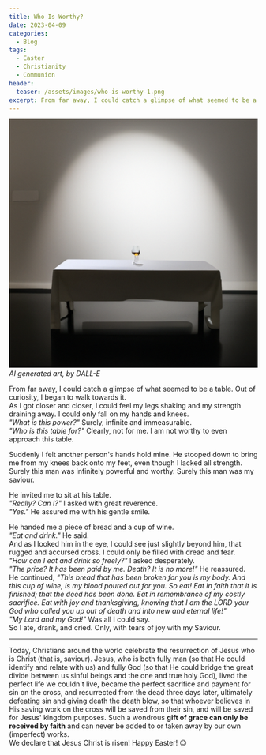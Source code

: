 ```yaml
---
title: Who Is Worthy?
date: 2023-04-09
categories:
  - Blog
tags:
  - Easter
  - Christianity
  - Communion
header:
  teaser: /assets/images/who-is-worthy-1.png
excerpt: From far away, I could catch a glimpse of what seemed to be a table...
---
```


![](/assets/images/who-is-worthy-1.png)
_AI generated art, by DALL-E_

From far away, I could catch a glimpse of what seemed to be a table. Out of curiosity, I began to walk towards it.  
As I got closer and closer, I could feel my legs shaking and my strength draining away. I could only fall on my hands and knees.  
_"What is this power?"_ Surely, infinite and immeasurable.  
_"Who is this table for?"_ Clearly, not for me. I am not worthy to even approach this table.

Suddenly I felt another person's hands hold mine. He stooped down to bring me from my knees back onto my feet, even though I lacked all strength.  
Surely this man was infinitely powerful and worthy. Surely this man was my saviour.

He invited me to sit at his table.  
_"Really? Can I?"_ I asked with great reverence.  
_"Yes."_ He assured me with his gentle smile.

He handed me a piece of bread and a cup of wine.  
_"Eat and drink."_ He said.  
And as I looked him in the eye, I could see just slightly beyond him, that rugged and accursed cross. I could only be filled with dread and fear.  
_"How can I eat and drink so freely?"_ I asked desperately.  
_"The price? It has been paid by me. Death? It is no more!"_ He reassured.  
He continued, _"This bread that has been broken for you is my body. And this cup of wine, is my blood poured out for you. So eat! Eat in faith that it is finished; that the deed has been done. Eat in remembrance of my costly sacrifice. Eat with joy and thanksgiving, knowing that I am the LORD your God who called you up out of death and into new and eternal life!"_  
_"My Lord and my God!"_ Was all I could say.  
So I ate, drank, and cried. Only, with tears of joy with my Saviour.

---

Today, Christians around the world celebrate the resurrection of Jesus who is Christ (that is, saviour). Jesus, who is both fully man (so that He could identify and relate with us) and fully God (so that He could bridge the great divide between us sinful beings and the one and true holy God), lived the perfect life we couldn't live, became the perfect sacrifice and payment for sin on the cross, and resurrected from the dead three days later, ultimately defeating sin and giving death the death blow, so that whoever believes in His saving work on the cross will be saved from their sin, and will be saved for Jesus' kingdom purposes. Such a wondrous **gift of grace can only be received by faith** and can never be added to or taken away by our own (imperfect) works.  
We declare that Jesus Christ is risen! Happy Easter! 😊
